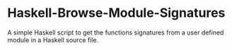 # Haskell-Browse-Module-Signatures
A simple Haskell script to get the functions signatures from a user defined module in a Haskell source file.

